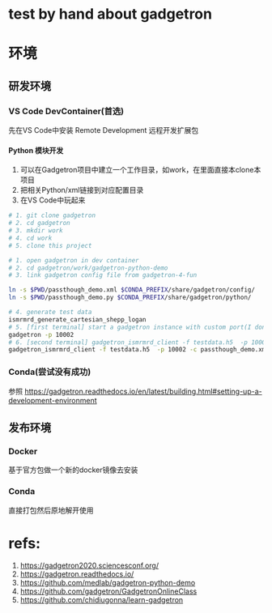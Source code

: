 # test by hand about gadgetron

# 环境
## 研发环境
### VS Code DevContainer(首选)

先在VS Code中安装 Remote Development 远程开发扩展包

#### Python 模块开发

1. 可以在Gadgetron项目中建立一个工作目录，如work，在里面直接本clone本项目
2. 把相关Python/xml链接到对应配置目录
3. 在VS Code中玩起来

```bash
# 1. git clone gadgetron 
# 2. cd gadgetron
# 3. mkdir work
# 4. cd work
# 5. clone this project

# 1. open gadgetron in dev container
# 2. cd gadgetron/work/gadgetron-python-demo
# 3. link gadgetron config file from gadgetron-4-fun

ln -s $PWD/passthough_demo.xml $CONDA_PREFIX/share/gadgetron/config/
ln -s $PWD/passthough_demo.py $CONDA_PREFIX/share/gadgetron/python/

# 4. generate test data
ismrmrd_generate_cartesian_shepp_logan
# 5. [first terminal] start a gadgetron instance with custom port(I don't know why the default 9002 is used by someone?)
gadgetron -p 10002 
# 6. [second terminal] gadgetron_ismrmrd_client -f testdata.h5  -p 10002 
gadgetron_ismrmrd_client -f testdata.h5  -p 10002 -c passthough_demo.xml

```

### Conda(尝试没有成功)

参照 https://gadgetron.readthedocs.io/en/latest/building.html#setting-up-a-development-environment

## 发布环境
### Docker
基于官方包做一个新的docker镜像去安装
### Conda
直接打包然后原地解开使用

# refs:
1. https://gadgetron2020.sciencesconf.org/
2. https://gadgetron.readthedocs.io/
3. https://github.com/medlab/gadgetron-python-demo
4. https://github.com/gadgetron/GadgetronOnlineClass
5. https://github.com/chidiugonna/learn-gadgetron
